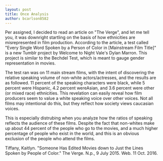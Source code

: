 ```yaml
---
layout: post
title: Once Analysis 
author: bcarlson8582
---
```


Per assigned, I decided to read an article on "The Verge", and let me tell you, it was downright startling
on the basis of how ethnicities are misrepresented in film production. According to the article, a test 
called "Every Single Word Spoken by a Person of Color in [Mainstream Film Title]" is a new Tumblr 
project by Welcome to Night Vale's Dylan Marron. This project is similar to the Bechdel Test, which is meant 
to gauge gender representation in movies.

The test ran was on 11 main stream films, with the intent of discovering the relative speaking volume of non-white
actors/actresses, and the results are as followed. 11 percent of the speaking characters were black, while 
5 percent were Hispanic, 4.2 percent wereAsian, and 3.6 percent were other (or mixed race) ethnicities. This 
revelation can easily reveal how film producers seem to value a white speaking voice over other voices. 
Not all films may intentional do this, but they reflect how society views caucasian voices.

This is especially distrubing when you analyze how the ratios of speaking reflects the audience of these films.
Despite the fact that non-whites make up about 44 percent of the people who go to the movies, and a much
higher percentage of people who exist in the world, and this is an obvious exclusion of the people who 
attend the films.

Tiffany, Kaitlyn. "Someone Has Edited Movies down to Just the Lines Spoken by People of Color." 
The Verge. N.p., 9 July 2015. Web. 11 Oct. 2016.
